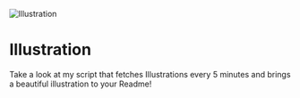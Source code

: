 ![Illustration](https://i.redd.it/fa0spszktaqb1.jpg?width=100&height=100)

# Illustration
Take a look at my script that fetches Illustrations every 5 minutes and brings a beautiful illustration to your Readme!